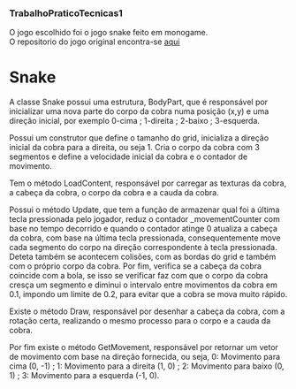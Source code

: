 ### TrabalhoPraticoTecnicas1 ###
O jogo escolhido foi o jogo snake feito em monogame.  
O repositorio do jogo original encontra-se [aqui](https://github.com/jasmine-blush/monogame_snake/tree/main)  

# Snake #
A classe Snake possui uma estrutura, BodyPart, que é responsável por inicializar uma nova parte do corpo da cobra numa posição (x,y) e uma direção inicial, por exemplo 0-cima ; 1-direita ; 2-baixo ; 3-esquerda. 

Possui um construtor que define o tamanho do grid, inicializa a direção inicial da cobra para a direita, ou seja 1. Cria o corpo da cobra com 3 segmentos e define a velocidade inicial da cobra e o contador de movimento.

Tem o método LoadContent, responsável por carregar as texturas da cobra, a cabeça da cobra, o corpo da cobra e a cauda da cobra.

Possui o método Update, que tem a função de armazenar qual foi a última tecla pressionada pelo jogador, reduz o contador _movementCounter com base no tempo decorrido e quando o contador atinge 0 atualiza a cabeça da cobra, com base na última tecla pressionada, consequentemente move cada segmento do corpo na direção correspondente à tecla pressionada. Deteta também se acontecem colisões, com as bordas do grid e também com o próprio corpo da cobra. Por fim, verifica se a cabeça da cobra coincide com a bola, se isso se verificar faz com que o corpo da cobra cresça um segmento e diminui o intervalo entre movimentos da cobra em 0.1, impondo um limite de 0.2, para evitar que a cobra se mova muito rápido.

Existe o método Draw, responsável por desenhar a cabeça da cobra, com a rotação certa, realizando o mesmo processo para o corpo e a cauda da cobra.

Por fim existe o método GetMovement, responsável por retornar um vetor de movimento com base na direção fornecida, ou seja, 0: Movimento para cima (0, -1) ; 1: Movimento para a direita (1, 0) ; 2: Movimento para baixo (0, 1) ; 3: Movimento para a esquerda (-1, 0).
